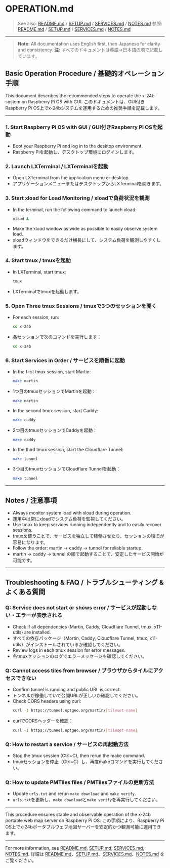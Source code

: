 # OPERATION.md

> See also: [README.md](README.md) / [SETUP.md](SETUP.md) / [SERVICES.md](SERVICES.md) / [NOTES.md](NOTES.md)
> 参照: [README.md](README.md) / [SETUP.md](SETUP.md) / [SERVICES.md](SERVICES.md) / [NOTES.md](NOTES.md)

---

> **Note:** All documentation uses English first, then Japanese for clarity and consistency.
> **注:** すべてのドキュメントは英語→日本語の順で記載しています。

## Basic Operation Procedure / 基礎的オペレーション手順

This document describes the recommended steps to operate the x-24b system on Raspberry Pi OS with GUI.
このドキュメントは、GUI付きRaspberry Pi OS上でx-24bシステムを運用するための推奨手順を記載します。

---

### 1. Start Raspberry Pi OS with GUI / GUI付きRaspberry Pi OSを起動
- Boot your Raspberry Pi and log in to the desktop environment.
- Raspberry Piを起動し、デスクトップ環境にログインします。

### 2. Launch LXTerminal / LXTerminalを起動
- Open LXTerminal from the application menu or desktop.
- アプリケーションメニューまたはデスクトップからLXTerminalを開きます。

### 3. Start xload for Load Monitoring / xloadで負荷状況を観測
- In the terminal, run the following command to launch xload:
  ```bash
  xload &
  ```
- Make the xload window as wide as possible to easily observe system load.
- xloadウィンドウをできるだけ横長にして、システム負荷を観測しやすくします。

### 4. Start tmux / tmuxを起動
- In LXTerminal, start tmux:
  ```bash
  tmux
  ```
- LXTerminalでtmuxを起動します。

### 5. Open Three tmux Sessions / tmuxで3つのセッションを開く
- For each session, run:
  ```bash
  cd x-24b
  ```
- 各セッションで次のコマンドを実行します：
  ```bash
  cd x-24b
  ```

### 6. Start Services in Order / サービスを順番に起動
- In the first tmux session, start Martin:
  ```bash
  make martin
  ```
- 1つ目のtmuxセッションでMartinを起動：
  ```bash
  make martin
  ```
- In the second tmux session, start Caddy:
  ```bash
  make caddy
  ```
- 2つ目のtmuxセッションでCaddyを起動：
  ```bash
  make caddy
  ```
- In the third tmux session, start the Cloudflare Tunnel:
  ```bash
  make tunnel
  ```
- 3つ目のtmuxセッションでCloudflare Tunnelを起動：
  ```bash
  make tunnel
  ```

---

## Notes / 注意事項
- Always monitor system load with xload during operation.
- 運用中は常にxloadでシステム負荷を監視してください。
- Use tmux to keep services running independently and to easily recover sessions.
- tmuxを使うことで、サービスを独立して稼働させたり、セッションの復旧が容易になります。
- Follow the order: martin → caddy → tunnel for reliable startup.
- martin → caddy → tunnel の順で起動することで、安定したサービス開始が可能です。

---

## Troubleshooting & FAQ / トラブルシューティング & よくある質問

### Q: Service does not start or shows error / サービスが起動しない・エラーが表示される
- Check if all dependencies (Martin, Caddy, Cloudflare Tunnel, tmux, x11-utils) are installed.
- すべての依存パッケージ（Martin, Caddy, Cloudflare Tunnel, tmux, x11-utils）がインストールされているか確認してください。
- Review logs in each tmux session for error messages.
- 各tmuxセッションのログでエラーメッセージを確認してください。

### Q: Cannot access tiles from browser / ブラウザからタイルにアクセスできない
- Confirm tunnel is running and public URL is correct.
- トンネルが稼働していて公開URLが正しいか確認してください。
- Check CORS headers using curl:
  ```bash
  curl -I https://tunnel.optgeo.org/martin/[tileset-name]
  ```
- curlでCORSヘッダーを確認：
  ```bash
  curl -I https://tunnel.optgeo.org/martin/[tileset-name]
  ```

### Q: How to restart a service / サービスの再起動方法
- Stop the tmux session (Ctrl+C), then rerun the make command.
- tmuxセッションを停止（Ctrl+C）し、再度makeコマンドを実行してください。

### Q: How to update PMTiles files / PMTilesファイルの更新方法
- Update `urls.txt` and rerun `make download` and `make verify`.
- `urls.txt`を更新し、`make download`と`make verify`を再実行してください。

---

This procedure ensures stable and observable operation of the x-24b portable web map server on Raspberry Pi OS.
この手順により、Raspberry Pi OS上でx-24bポータブルウェブ地図サーバーを安定的かつ観測可能に運用できます。

---

For more information, see [README.md](README.md), [SETUP.md](SETUP.md), [SERVICES.md](SERVICES.md), [NOTES.md](NOTES.md).
詳細は [README.md](README.md)、[SETUP.md](SETUP.md)、[SERVICES.md](SERVICES.md)、[NOTES.md](NOTES.md) をご覧ください。
